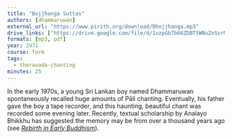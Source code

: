 ```yaml
---
title: "Bojjhanga Suttas"
authors: [dhammaruwan]
external_url: "https://www.pirith.org/download/Bhojjhanga.mp3"
drive_links: ["https://drive.google.com/file/d/1uzpGb7b66ZDBTSWNuZoSsrMdUW42rCFt/view?usp=drivesdk", "https://drive.google.com/file/d/1-h_YlDFfcBOKA2ist6qnvCyaRb4HY0jp/view?usp=drivesdk"]
formats: [mp3, pdf]
year: 1971
course: form
tags:
  - theravada-chanting
minutes: 25
---
```


In the early 1970s, a young Sri Lankan boy named Dhammaruwan spontaneously recalled huge amounts of Pāli chanting. Eventually, his father gave the boy a tape recorder, and this haunting, beautiful chant was recorded some evening later. Recently, textual scholarship by Analayo Bhikkhu has suggested the memory may be from over a thousand years ago (see [_Rebirth in Early Buddhism_](https://wisdomexperience.org/product/rebirth-early-buddhism-and-current-research/)).

